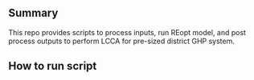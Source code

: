 ## Summary
This repo provides scripts to process inputs, run REopt model, and post process outputs to perform LCCA for pre-sized district GHP system.
## How to run script
